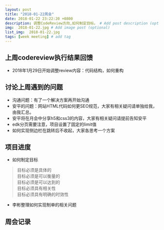 ```yaml
---
layout: post
title: "2018-01-22周会"
date: 2018-01-22 23:22:20 +0800
description: 调整CodeReview方向,如何制定目标。 # Add post description (optional)
img:  2018-01-22.jpg # Add image post (optional)
list_img:  2018-01-22.jpg
tags: [week meeting] # add tag
---
```


## 上周codereview执行结果回馈
* 2018年1月29日开始调整review内容：代码结构，如何重构


## 讨论上周遇到的问题
* 沟通问题：有了一个解决方案再开始沟通
* 安平的问题：网站HTML代码如何更SEO规范，大家有相关疑问请单独给我，由我汇总。
* 安平将在月会中分享h5和css3的内容，大家有相关疑问请提前告知安平
* edk分页需要注意，项目设置了固定的limit值
* 如何实现侧边栏在跳转后不收起，大家各思考一个方案


## 项目进度
* 如何制定目标
>目标必须是具体的<br>
目标必须是可以衡量的<br>
目标必须是可以达到的<br>
目标必须具有相关性<br>
目标必须具有明确的时效性

* 李彬整理如何实现制单的相关问题

## 周会记录

